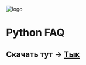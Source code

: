 ![logo](https://upload.wikimedia.org/wikipedia/commons/thumb/c/c3/Python-logo-notext.svg/150px-Python-logo-notext.svg.png)
# Python FAQ 
## Скачать тут -> [Тык](https://www.python.org/downloads/)

